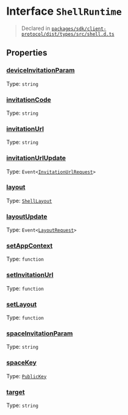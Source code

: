 # Interface `ShellRuntime`
> Declared in [`packages/sdk/client-protocol/dist/types/src/shell.d.ts`]()


## Properties
### [deviceInvitationParam]()
Type: <code>string</code>



### [invitationCode]()
Type: <code>string</code>



### [invitationUrl]()
Type: <code>string</code>



### [invitationUrlUpdate]()
Type: <code>Event&lt;[InvitationUrlRequest](/api/@dxos/client/interfaces/InvitationUrlRequest)&gt;</code>



### [layout]()
Type: <code>[ShellLayout](/api/@dxos/client/enums#ShellLayout)</code>



### [layoutUpdate]()
Type: <code>Event&lt;[LayoutRequest](/api/@dxos/client/interfaces/LayoutRequest)&gt;</code>



### [setAppContext]()
Type: <code>function</code>



### [setInvitationUrl]()
Type: <code>function</code>



### [setLayout]()
Type: <code>function</code>



### [spaceInvitationParam]()
Type: <code>string</code>



### [spaceKey]()
Type: <code>[PublicKey](/api/@dxos/react-client/classes/PublicKey)</code>



### [target]()
Type: <code>string</code>



    